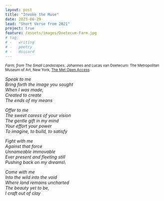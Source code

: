 ```yaml
---
layout: post
title: "Invoke the Muse"
date: 2023-06-29
lead: "Short Verse from 2021"
project: true
feature: /assets/images/Doetecum-Farm.jpg
# tag:
# -   writing
# -   poetry
# -   discard
---
```


<!-- ![Johannes, Lucas van Doetecum - Farm](/assets/images/Doetecum-Farm.jpg){: width="100%" } -->
<sub>_Farm, from The Small Landscapes_, Johannes and Lucas van Doetecum: The Metropolitan Museum of Art, New York, [The Met Open Access](www.metmuseum.org)</sub>

*Speak to me*\
*Bring forth the image you sought*\
*When I was made,*\
*Created to create*\
*The ends of my means*


*Offer to me*\
*The sweet caress of your vision*\
*The gentle gift in my mind*\
*Your effort your power*\
*To imagine, to build, to satisfy*


*Fight with me*\
*Against that force*\
*Unnameable immovable*\
*Ever present and fleeting still*\
*Pushing back on my dreams*\


*Come with me*\
*Into the wild into the void*\
*Where land remains uncharted*\
*The beauty yet to be,*\
*I craft out of clay*
